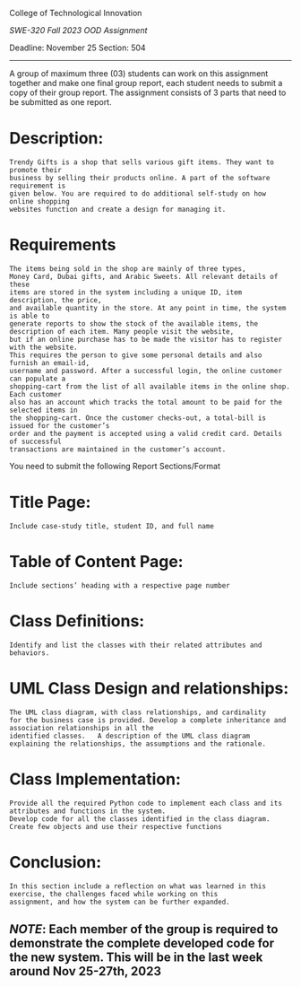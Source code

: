 College of Technological Innovation

*SWE-320*
*Fall 2023*
*OOD Assignment*

Deadline: November 25							Section: 504
___________________________________________________________________________
A group of maximum three (03) students can work on this assignment together 
and make one final group report, each student needs to submit a copy of their 
group report.  The assignment consists of 3 parts that need to be submitted as one report.

# Description:
    Trendy Gifts is a shop that sells various gift items. They want to promote their 
    business by selling their products online. A part of the software requirement is 
    given below. You are required to do additional self-study on how online shopping 
    websites function and create a design for managing it.
 
# Requirements
    The items being sold in the shop are mainly of three types, 
    Money Card, Dubai gifts, and Arabic Sweets. All relevant details of these 
    items are stored in the system including a unique ID, item description, the price, 
    and available quantity in the store. At any point in time, the system is able to 
    generate reports to show the stock of the available items, the description of each item. Many people visit the website, 
    but if an online purchase has to be made the visitor has to register with the website. 
    This requires the person to give some personal details and also furnish an email-id, 
    username and password. After a successful login, the online customer can populate a 
    shopping-cart from the list of all available items in the online shop. Each customer 
    also has an account which tracks the total amount to be paid for the selected items in 
    the shopping-cart. Once the customer checks-out, a total-bill is issued for the customer’s 
    order and the payment is accepted using a valid credit card. Details of successful 
    transactions are maintained in the customer’s account.

You need to submit the following Report Sections/Format

# Title Page:
    Include case-study title, student ID, and full name
# Table of Content Page:
    Include sections’ heading with a respective page number
# Class Definitions:
    Identify and list the classes with their related attributes and behaviors.
# UML Class Design and relationships:
    The UML class diagram, with class relationships, and cardinality 
    for the business case is provided. Develop a complete inheritance and association relationships in all the 
    identified classes.   A description of the UML class diagram explaining the relationships, the assumptions and the rationale.
# Class Implementation:
    Provide all the required Python code to implement each class and its attributes and functions in the system.  
    Develop code for all the classes identified in the class diagram. Create few objects and use their respective functions
# Conclusion:
    In this section include a reflection on what was learned in this exercise, the challenges faced while working on this 
    assignment, and how the system can be further expanded.

## *NOTE*: Each member of the group is required to demonstrate the complete developed code for the new system. This will be in the last week around Nov 25-27th, 2023
